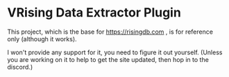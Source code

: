 # VRising Data Extractor Plugin

This project, which is the base for https://risingdb.com , is for reference only (although it works).

I won't provide any support for it, you need to figure it out yourself. (Unless you are working on it to help to get the site updated, then hop in to the discord.)